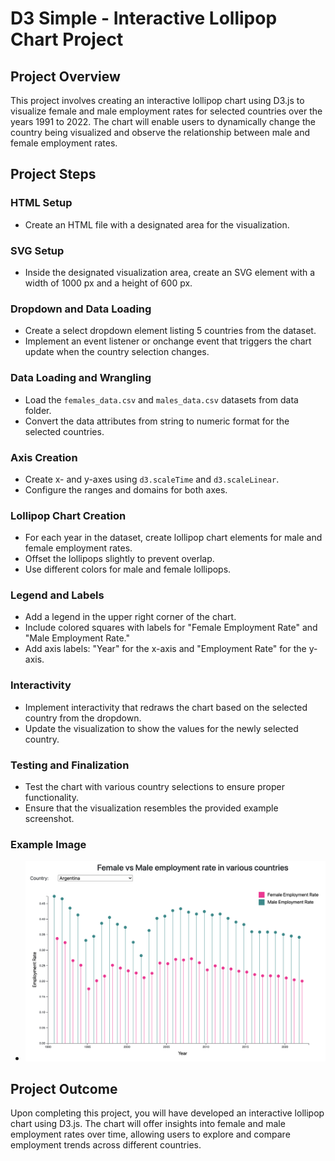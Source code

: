 # D3 Simple - Interactive Lollipop Chart Project

## Project Overview

This project involves creating an interactive lollipop chart using D3.js to visualize female and male employment rates for selected countries over the years 1991 to 2022. The chart will enable users to dynamically change the country being visualized and observe the relationship between male and female employment rates.

## Project Steps

### HTML Setup

- Create an HTML file with a designated area for the visualization.

### SVG Setup

- Inside the designated visualization area, create an SVG element with a width of 1000 px and a height of 600 px.

### Dropdown and Data Loading

- Create a select dropdown element listing 5 countries from the dataset.
- Implement an event listener or onchange event that triggers the chart update when the country selection changes.

### Data Loading and Wrangling

- Load the `females_data.csv` and `males_data.csv` datasets from data folder.
- Convert the data attributes from string to numeric format for the selected countries.

### Axis Creation

- Create x- and y-axes using `d3.scaleTime` and `d3.scaleLinear`.
- Configure the ranges and domains for both axes.

### Lollipop Chart Creation

- For each year in the dataset, create lollipop chart elements for male and female employment rates.
- Offset the lollipops slightly to prevent overlap.
- Use different colors for male and female lollipops.

### Legend and Labels

- Add a legend in the upper right corner of the chart.
- Include colored squares with labels for "Female Employment Rate" and "Male Employment Rate."
- Add axis labels: "Year" for the x-axis and "Employment Rate" for the y-axis.

### Interactivity

- Implement interactivity that redraws the chart based on the selected country from the dropdown.
- Update the visualization to show the values for the newly selected country.

### Testing and Finalization

- Test the chart with various country selections to ensure proper functionality.
- Ensure that the visualization resembles the provided example screenshot.

### Example Image
- ![Reload](https://github.com/kevalshah13/Data-Visualization/blob/main/D3.js/Visualization-1/img/completed.png)

## Project Outcome

Upon completing this project, you will have developed an interactive lollipop chart using D3.js. The chart will offer insights into female and male employment rates over time, allowing users to explore and compare employment trends across different countries.

